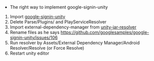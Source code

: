 ﻿* The right way to implement google-signin-unity
1. Import [google-signin-unity](https://github.com/googlesamples/google-signin-unity)
2. Delete Parse/Plugins/ and PlayServiceResolver
3. Import external-dependency-manager from [unity-jar-resolver](https://github.com/googlesamples/unity-jar-resolver)
4. Rename files as he says https://github.com/googlesamples/google-signin-unity/issues/106
5. Run resolver by Assets/External Dependency Manager/Android Resolver/Resolve (or Force Resolve)
6. Restart unity editor